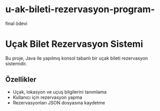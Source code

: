 # u-ak-bileti-rezervasyon-program-
final ödevi
# Uçak Bilet Rezervasyon Sistemi

Bu proje, Java ile yapılmış konsol tabanlı bir uçak bileti rezervasyon sistemidir.

## Özellikler
- Uçak, lokasyon ve uçuş bilgilerini tanımlama
- Kullanıcı için rezervasyon yapma
- Rezervasyonları JSON dosyasına kaydetme
